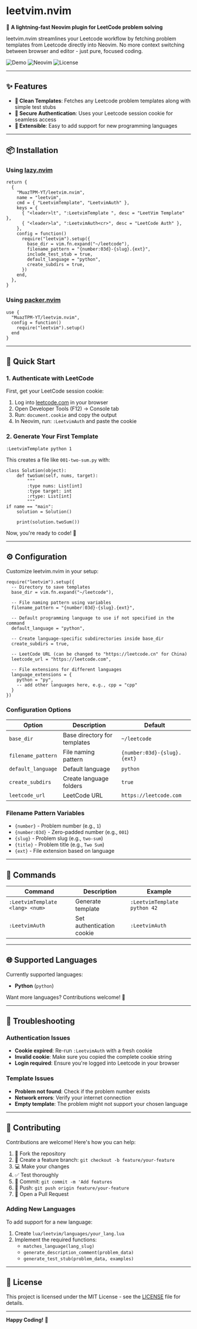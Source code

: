 # leetvim.nvim

🚀 **A lightning-fast Neovim plugin for LeetCode problem solving**

leetvim.nvim streamlines your Leetcode workflow by fetching problem templates from Leetcode directly into Neovim. No more context switching between browser and editor - just pure, focused coding.

![Demo](https://img.shields.io/badge/LeetCode-Templates-orange?style=flat-square) ![Neovim](https://img.shields.io/badge/Neovim-0.9+-green?style=flat-square) ![License](https://img.shields.io/badge/License-MIT-blue?style=flat-square)

---

## ✨ Features

- **🎨 Clean Templates**: Fetches any Leetcode problem templates along with simple test stubs
- **🔐 Secure Authentication**: Uses your Leetcode session cookie for seamless access
- **🔧 Extensible**: Easy to add support for new programming languages

---

## 📦 Installation

### Using [lazy.nvim](https://github.com/folke/lazy.nvim)

```
return {
  {
    "MuazTPM-YT/leetvim.nvim",
    name = "leetvim",
    cmd = { "LeetvimTemplate", "LeetvimAuth" },
    keys = {
      { "<leader>lt", ":LeetvimTemplate ", desc = "LeetVim Template" },
      { "<leader>la", ":LeetvimAuth<cr>", desc = "LeetCode Auth" },
    },
    config = function()
      require("leetvim").setup({
        base_dir = vim.fn.expand("~/leetcode"),
        filename_pattern = "{number:03d}-{slug}.{ext}",
        include_test_stub = true,
        default_language = "python",
        create_subdirs = true,
      })
    end,
  },
}
```

### Using [packer.nvim](https://github.com/wbthomason/packer.nvim)

```
use {
  "MuazTPM-YT/leetvim.nvim",
  config = function()
    require("leetvim").setup()
  end
}
```

---

## 🚀 Quick Start

### 1. Authenticate with LeetCode

First, get your LeetCode session cookie:
1. Log into [leetcode.com](https://leetcode.com) in your browser
2. Open Developer Tools (F12) → Console tab
3. Run: `document.cookie` and copy the output
4. In Neovim, run: `:LeetvimAuth` and paste the cookie

### 2. Generate Your First Template

```
:LeetvimTemplate python 1
```

This creates a file like `001-two-sum.py` with:

```
class Solution(object):
    def twoSum(self, nums, target):
        """
        :type nums: List[int]
        :type target: int
        :rtype: List[int]
        """
if name == "main":
    solution = Solution()

    print(solution.twoSum())
```

Now, you're ready to code! 🎉

---

## ⚙️ Configuration

Customize leetvim.nvim in your setup:

```
require("leetvim").setup({
  -- Directory to save templates
  base_dir = vim.fn.expand("~/leetcode"),

  -- File naming pattern using variables
  filename_pattern = "{number:03d}-{slug}.{ext}",

  -- Default programming language to use if not specified in the command
  default_language = "python",

  -- Create language-specific subdirectories inside base_dir
  create_subdirs = true,

  -- LeetCode URL (can be changed to "https://leetcode.cn" for China)
  leetcode_url = "https://leetcode.com",

  -- File extensions for different languages
  language_extensions = {
    python = "py",
    -- add other languages here, e.g., cpp = "cpp"
  }
})
```

### Configuration Options

| Option | Description | Default |
|--------|-------------|---------|
| `base_dir` | Base directory for templates | `~/leetcode` |
| `filename_pattern` | File naming pattern | `{number:03d}-{slug}.{ext}` |
| `default_language` | Default language | `python` |
| `create_subdirs` | Create language folders | `true` |
| `leetcode_url` | LeetCode URL | `https://leetcode.com` |

### Filename Pattern Variables

- `{number}` - Problem number (e.g., `1`)
- `{number:03d}` - Zero-padded number (e.g., `001`)
- `{slug}` - Problem slug (e.g., `two-sum`)
- `{title}` - Problem title (e.g., `Two Sum`)
- `{ext}` - File extension based on language

---

## 🎯 Commands

| Command | Description | Example |
|---------|-------------|---------|
| `:LeetvimTemplate <lang> <num>` | Generate template | `:LeetvimTemplate python 42` |
| `:LeetvimAuth` | Set authentication cookie | `:LeetvimAuth` |

---

## 🌐 Supported Languages

Currently supported languages:
- **Python** (`python`)

Want more languages? Contributions welcome! 🤝

---

## 🔧 Troubleshooting

### Authentication Issues
- **Cookie expired**: Re-run `:LeetvimAuth` with a fresh cookie
- **Invalid cookie**: Make sure you copied the complete cookie string
- **Login required**: Ensure you're logged into Leetcode in your browser

### Template Issues
- **Problem not found**: Check if the problem number exists
- **Network errors**: Verify your internet connection
- **Empty template**: The problem might not support your chosen language

---

## 🤝 Contributing

Contributions are welcome! Here's how you can help:

1. 🍴 Fork the repository
2. 🌟 Create a feature branch: `git checkout -b feature/your-feature`
3. 💻 Make your changes
4. ✅ Test thoroughly
5. 📝 Commit: `git commit -m 'Add features`
6. 🚀 Push: `git push origin feature/your-feature`
7. 🎯 Open a Pull Request

### Adding New Languages

To add support for a new language:

1. Create `lua/leetvim/languages/your_lang.lua`
2. Implement the required functions:
   - `matches_language(lang_slug)`
   - `generate_description_comment(problem_data)`
   - `generate_test_stub(problem_data, examples)`

---

## 📄 License

This project is licensed under the MIT License - see the [LICENSE](LICENSE) file for details.

---

**Happy Coding!** 🚀
